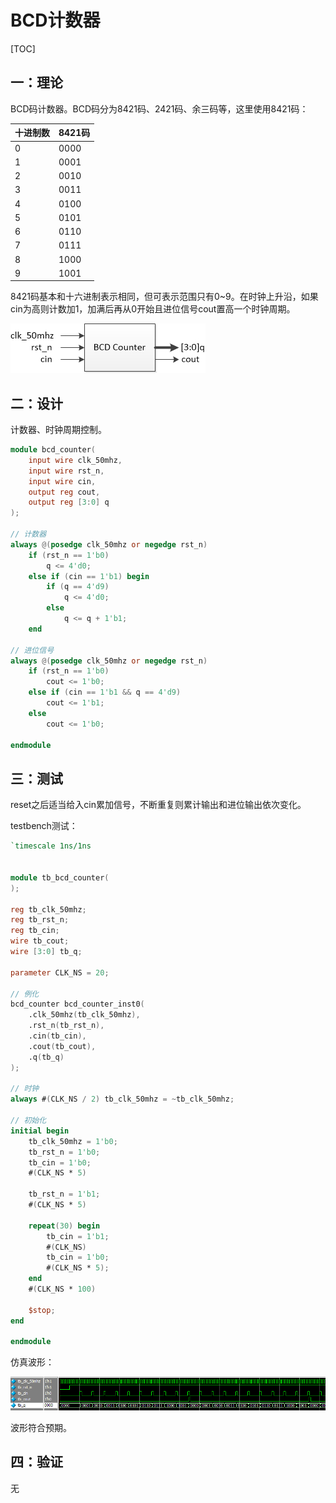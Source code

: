 # BCD计数器

[TOC]



## 一：理论

BCD码计数器。BCD码分为8421码、2421码、余三码等，这里使用8421码：

| 十进制数 | 8421码 |
| ---- | ----- |
| 0    | 0000  |
| 1    | 0001  |
| 2    | 0010  |
| 3    | 0011  |
| 4    | 0100  |
| 5    | 0101  |
| 6    | 0110  |
| 7    | 0111  |
| 8    | 1000  |
| 9    | 1001  |

8421码基本和十六进制表示相同，但可表示范围只有0~9。在时钟上升沿，如果cin为高则计数加1，加满后再从0开始且进位信号cout置高一个时钟周期。

![bcd_counter](./bcd_counter.jpg)





## 二：设计

计数器、时钟周期控制。

```verilog
module bcd_counter(
	input wire clk_50mhz,
	input wire rst_n,
	input wire cin,
	output reg cout,
	output reg [3:0] q
);

// 计数器
always @(posedge clk_50mhz or negedge rst_n)
	if (rst_n == 1'b0)
		q <= 4'd0;
	else if (cin == 1'b1) begin
		if (q == 4'd9)
			q <= 4'd0;
		else
			q <= q + 1'b1;
	end
	
// 进位信号
always @(posedge clk_50mhz or negedge rst_n)
	if (rst_n == 1'b0)
		cout <= 1'b0;
	else if (cin == 1'b1 && q == 4'd9)
		cout <= 1'b1;
	else
		cout <= 1'b0;

endmodule
```





## 三：测试

reset之后适当给入cin累加信号，不断重复则累计输出和进位输出依次变化。

testbench测试：

```verilog
`timescale 1ns/1ns


module tb_bcd_counter(
);

reg tb_clk_50mhz;
reg tb_rst_n;
reg tb_cin;
wire tb_cout;
wire [3:0] tb_q;

parameter CLK_NS = 20;

// 例化
bcd_counter bcd_counter_inst0(
	.clk_50mhz(tb_clk_50mhz),
	.rst_n(tb_rst_n),
	.cin(tb_cin),
	.cout(tb_cout),
	.q(tb_q)
);

// 时钟
always #(CLK_NS / 2) tb_clk_50mhz = ~tb_clk_50mhz;

// 初始化
initial begin
	tb_clk_50mhz = 1'b0;
	tb_rst_n = 1'b0;
	tb_cin = 1'b0;
	#(CLK_NS * 5)
	
	tb_rst_n = 1'b1;
	#(CLK_NS * 5)
	
	repeat(30) begin
		tb_cin = 1'b1;
		#(CLK_NS)
		tb_cin = 1'b0;
		#(CLK_NS * 5);
	end
	#(CLK_NS * 100)
	
	$stop;
end

endmodule
```

仿真波形：

![sim](./sim.png)

波形符合预期。





## 四：验证

无

